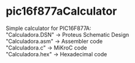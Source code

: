 # pic16f877aCalculator
Simple calculator for PIC16F877A:
<br>
"Calculadora.DSN" -> Proteus Schematic Design
<br>
"Calculadora.asm" -> Assembler code
<br>
"Calculadora.c" -> MiKroC code
<br>
"Calculadora.hex" -> Hexadecimal code
